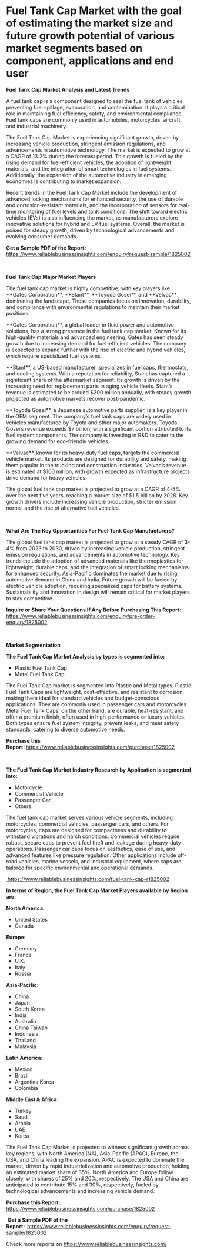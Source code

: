 <p><h1>Fuel Tank Cap Market with the goal of estimating the market size and future growth potential of various market segments based on component, applications and end user</h1></p><p><strong>Fuel Tank Cap Market Analysis and Latest Trends</strong></p>
<p><p>A fuel tank cap is a component designed to seal the fuel tank of vehicles, preventing fuel spillage, evaporation, and contamination. It plays a critical role in maintaining fuel efficiency, safety, and environmental compliance. Fuel tank caps are commonly used in automobiles, motorcycles, aircraft, and industrial machinery.</p><p>The Fuel Tank Cap Market is experiencing significant growth, driven by increasing vehicle production, stringent emission regulations, and advancements in automotive technology. The market is expected to grow at a CAGR of 13.2% during the forecast period. This growth is fueled by the rising demand for fuel-efficient vehicles, the adoption of lightweight materials, and the integration of smart technologies in fuel systems. Additionally, the expansion of the automotive industry in emerging economies is contributing to market expansion.</p><p>Recent trends in the Fuel Tank Cap Market include the development of advanced locking mechanisms for enhanced security, the use of durable and corrosion-resistant materials, and the incorporation of sensors for real-time monitoring of fuel levels and tank conditions. The shift toward electric vehicles (EVs) is also influencing the market, as manufacturers explore innovative solutions for hybrid and EV fuel systems. Overall, the market is poised for steady growth, driven by technological advancements and evolving consumer demands.</p></p>
<p><strong>Get a Sample PDF of the Report:&nbsp;</strong> <a href="https://www.reliablebusinessinsights.com/enquiry/request-sample/1825002?utm_campaign=1847&utm_medium=2&utm_source=Github&utm_content=ia&utm_term=22012025&utm_id=fuel-tank-cap">https://www.reliablebusinessinsights.com/enquiry/request-sample/1825002</a></p>
<p>&nbsp;</p>
<p><strong>Fuel Tank Cap Major Market Players</strong></p>
<p><p>The fuel tank cap market is highly competitive, with key players like **Gates Corporation**, **Stant**, **Toyoda Gosei**, and **Velvac** dominating the landscape. These companies focus on innovation, durability, and compliance with environmental regulations to maintain their market positions.</p><p>**Gates Corporation**, a global leader in fluid power and automotive solutions, has a strong presence in the fuel tank cap market. Known for its high-quality materials and advanced engineering, Gates has seen steady growth due to increasing demand for fuel-efficient vehicles. The company is expected to expand further with the rise of electric and hybrid vehicles, which require specialized fuel systems.</p><p>**Stant**, a US-based manufacturer, specializes in fuel caps, thermostats, and cooling systems. With a reputation for reliability, Stant has captured a significant share of the aftermarket segment. Its growth is driven by the increasing need for replacement parts in aging vehicle fleets. Stant’s revenue is estimated to be around $200 million annually, with steady growth projected as automotive markets recover post-pandemic.</p><p>**Toyoda Gosei**, a Japanese automotive parts supplier, is a key player in the OEM segment. The company’s fuel tank caps are widely used in vehicles manufactured by Toyota and other major automakers. Toyoda Gosei’s revenue exceeds $7 billion, with a significant portion attributed to its fuel system components. The company is investing in R&D to cater to the growing demand for eco-friendly vehicles.</p><p>**Velvac**, known for its heavy-duty fuel caps, targets the commercial vehicle market. Its products are designed for durability and safety, making them popular in the trucking and construction industries. Velvac’s revenue is estimated at $100 million, with growth expected as infrastructure projects drive demand for heavy vehicles.</p><p>The global fuel tank cap market is projected to grow at a CAGR of 4-5% over the next five years, reaching a market size of $1.5 billion by 2028. Key growth drivers include increasing vehicle production, stricter emission norms, and the rise of alternative fuel vehicles.</p></p>
<p>&nbsp;</p>
<p><strong>What Are The Key Opportunities For Fuel Tank Cap Manufacturers?</strong></p>
<p><p>The global fuel tank cap market is projected to grow at a steady CAGR of 3-4% from 2023 to 2030, driven by increasing vehicle production, stringent emission regulations, and advancements in automotive technology. Key trends include the adoption of advanced materials like thermoplastics for lightweight, durable caps, and the integration of smart locking mechanisms for enhanced security. Asia-Pacific dominates the market due to rising automotive demand in China and India. Future growth will be fueled by electric vehicle adoption, requiring specialized caps for battery systems. Sustainability and innovation in design will remain critical for market players to stay competitive.</p></p>
<p><strong>Inquire or Share Your Questions If Any Before Purchasing This Report:</strong> <a href="https://www.reliablebusinessinsights.com/enquiry/pre-order-enquiry/1825002?utm_campaign=1847&utm_medium=2&utm_source=Github&utm_content=ia&utm_term=22012025&utm_id=fuel-tank-cap">https://www.reliablebusinessinsights.com/enquiry/pre-order-enquiry/1825002</a></p>
<p>&nbsp;</p>
<p><strong>Market Segmentation</strong></p>
<p><strong>The Fuel Tank Cap Market Analysis by types is segmented into:</strong></p>
<p><ul><li>Plastic Fuel Tank Cap</li><li>Metal Fuel Tank Cap</li></ul></p>
<p><p>The Fuel Tank Cap market is segmented into Plastic and Metal types. Plastic Fuel Tank Caps are lightweight, cost-effective, and resistant to corrosion, making them ideal for standard vehicles and budget-conscious applications. They are commonly used in passenger cars and motorcycles. Metal Fuel Tank Caps, on the other hand, are durable, heat-resistant, and offer a premium finish, often used in high-performance or luxury vehicles. Both types ensure fuel system integrity, prevent leaks, and meet safety standards, catering to diverse automotive needs.</p></p>
<p><strong>Purchase this Report:&nbsp;</strong><a href="https://www.reliablebusinessinsights.com/purchase/1825002?utm_campaign=1847&utm_medium=2&utm_source=Github&utm_content=ia&utm_term=22012025&utm_id=fuel-tank-cap">https://www.reliablebusinessinsights.com/purchase/1825002</a></p>
<p>&nbsp;</p>
<p><strong>The Fuel Tank Cap Market Industry Research by Application is segmented into:</strong></p>
<p><ul><li>Motorcycle</li><li>Commercial Vehicle</li><li>Passenger Car</li><li>Others</li></ul></p>
<p><p>The fuel tank cap market serves various vehicle segments, including motorcycles, commercial vehicles, passenger cars, and others. For motorcycles, caps are designed for compactness and durability to withstand vibrations and harsh conditions. Commercial vehicles require robust, secure caps to prevent fuel theft and leakage during heavy-duty operations. Passenger car caps focus on aesthetics, ease of use, and advanced features like pressure regulation. Other applications include off-road vehicles, marine vessels, and industrial equipment, where caps are tailored for specific environmental and operational demands.</p></p>
<p><a href="https://www.reliablebusinessinsights.com/fuel-tank-cap-r1825002?utm_campaign=1847&utm_medium=2&utm_source=Github&utm_content=ia&utm_term=22012025&utm_id=fuel-tank-cap">&nbsp;https://www.reliablebusinessinsights.com/fuel-tank-cap-r1825002</a></p>
<p><strong>In terms of Region, the Fuel Tank Cap Market Players available by Region are:</strong></p>
<p>
    <p> <strong> North America: </strong>
        <ul>
            <li>United States</li>
            <li>Canada</li>
        </ul>
        </p> 
    <p> <strong> Europe: </strong>
        <ul>
            <li>Germany</li>
            <li>France</li>
            <li>U.K.</li>
            <li>Italy</li>
            <li>Russia</li>
        </ul>
        </p> 
    <p> <strong> Asia-Pacific: </strong>
        <ul>
            <li>China</li>
            <li>Japan</li>
            <li>South Korea</li>
            <li>India</li>
            <li>Australia</li>
            <li>China Taiwan</li>
            <li>Indonesia</li>
            <li>Thailand</li>
            <li>Malaysia</li>
        </ul>
        </p> 
    <p> <strong> Latin America: </strong>
        <ul>
            <li>Mexico</li>
            <li>Brazil</li>
            <li>Argentina Korea</li>
            <li>Colombia</li>
        </ul>
        </p> 
    <p> <strong> Middle East & Africa: </strong>
        <ul>
            <li>Turkey</li>
            <li>Saudi</li>
            <li>Arabia</li>
            <li>UAE</li>
            <li>Korea</li>
        </ul>
    </p>
    </p>
<p><p>The Fuel Tank Cap Market is projected to witness significant growth across key regions, with North America (NA), Asia-Pacific (APAC), Europe, the USA, and China leading the expansion. APAC is expected to dominate the market, driven by rapid industrialization and automotive production, holding an estimated market share of 35%. North America and Europe follow closely, with shares of 25% and 20%, respectively. The USA and China are anticipated to contribute 15% and 30%, respectively, fueled by technological advancements and increasing vehicle demand.</p></p>
<p><strong>Purchase this Report: </strong><a href="https://www.reliablebusinessinsights.com/purchase/1825002?utm_campaign=1847&utm_medium=2&utm_source=Github&utm_content=ia&utm_term=22012025&utm_id=fuel-tank-cap">https://www.reliablebusinessinsights.com/purchase/1825002</a></p>
<p>&nbsp;<strong>Get a Sample PDF of the Report:&nbsp;&nbsp;</strong><a href="https://www.reliablebusinessinsights.com/enquiry/request-sample/1825002?utm_campaign=1847&utm_medium=2&utm_source=Github&utm_content=ia&utm_term=22012025&utm_id=fuel-tank-cap">https://www.reliablebusinessinsights.com/enquiry/request-sample/1825002</a></p>
<p><strong></strong></p>
<p>Check more reports on <a href="https://www.reliablebusinessinsights.com/?utm_campaign=1847&utm_medium=2&utm_source=Github&utm_content=ia&utm_term=22012025&utm_id=fuel-tank-cap">https://www.reliablebusinessinsights.com/</a></p>